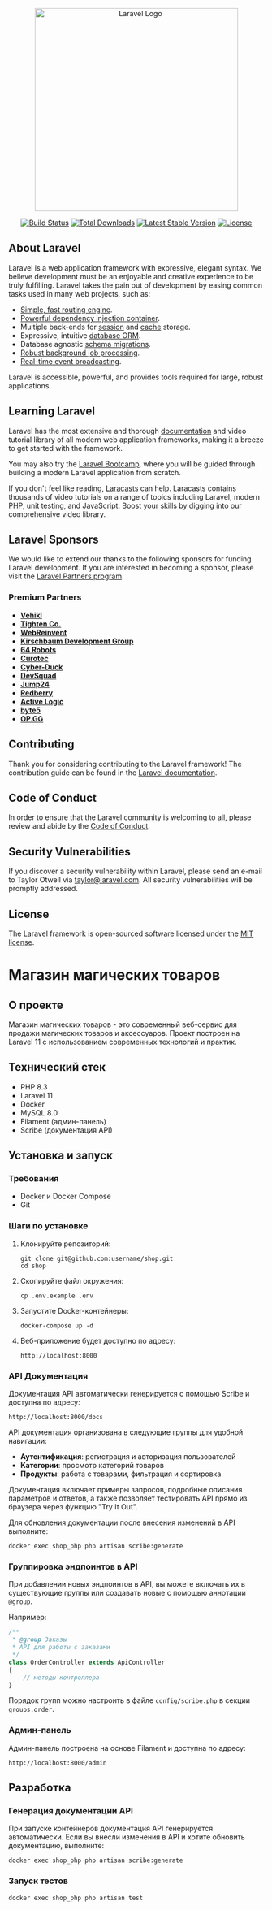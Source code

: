 <p align="center"><a href="https://laravel.com" target="_blank"><img src="https://raw.githubusercontent.com/laravel/art/master/logo-lockup/5%20SVG/2%20CMYK/1%20Full%20Color/laravel-logolockup-cmyk-red.svg" width="400" alt="Laravel Logo"></a></p>

<p align="center">
<a href="https://github.com/laravel/framework/actions"><img src="https://github.com/laravel/framework/workflows/tests/badge.svg" alt="Build Status"></a>
<a href="https://packagist.org/packages/laravel/framework"><img src="https://img.shields.io/packagist/dt/laravel/framework" alt="Total Downloads"></a>
<a href="https://packagist.org/packages/laravel/framework"><img src="https://img.shields.io/packagist/v/laravel/framework" alt="Latest Stable Version"></a>
<a href="https://packagist.org/packages/laravel/framework"><img src="https://img.shields.io/packagist/l/laravel/framework" alt="License"></a>
</p>

## About Laravel

Laravel is a web application framework with expressive, elegant syntax. We believe development must be an enjoyable and creative experience to be truly fulfilling. Laravel takes the pain out of development by easing common tasks used in many web projects, such as:

-   [Simple, fast routing engine](https://laravel.com/docs/routing).
-   [Powerful dependency injection container](https://laravel.com/docs/container).
-   Multiple back-ends for [session](https://laravel.com/docs/session) and [cache](https://laravel.com/docs/cache) storage.
-   Expressive, intuitive [database ORM](https://laravel.com/docs/eloquent).
-   Database agnostic [schema migrations](https://laravel.com/docs/migrations).
-   [Robust background job processing](https://laravel.com/docs/queues).
-   [Real-time event broadcasting](https://laravel.com/docs/broadcasting).

Laravel is accessible, powerful, and provides tools required for large, robust applications.

## Learning Laravel

Laravel has the most extensive and thorough [documentation](https://laravel.com/docs) and video tutorial library of all modern web application frameworks, making it a breeze to get started with the framework.

You may also try the [Laravel Bootcamp](https://bootcamp.laravel.com), where you will be guided through building a modern Laravel application from scratch.

If you don't feel like reading, [Laracasts](https://laracasts.com) can help. Laracasts contains thousands of video tutorials on a range of topics including Laravel, modern PHP, unit testing, and JavaScript. Boost your skills by digging into our comprehensive video library.

## Laravel Sponsors

We would like to extend our thanks to the following sponsors for funding Laravel development. If you are interested in becoming a sponsor, please visit the [Laravel Partners program](https://partners.laravel.com).

### Premium Partners

-   **[Vehikl](https://vehikl.com/)**
-   **[Tighten Co.](https://tighten.co)**
-   **[WebReinvent](https://webreinvent.com/)**
-   **[Kirschbaum Development Group](https://kirschbaumdevelopment.com)**
-   **[64 Robots](https://64robots.com)**
-   **[Curotec](https://www.curotec.com/services/technologies/laravel/)**
-   **[Cyber-Duck](https://cyber-duck.co.uk)**
-   **[DevSquad](https://devsquad.com/hire-laravel-developers)**
-   **[Jump24](https://jump24.co.uk)**
-   **[Redberry](https://redberry.international/laravel/)**
-   **[Active Logic](https://activelogic.com)**
-   **[byte5](https://byte5.de)**
-   **[OP.GG](https://op.gg)**

## Contributing

Thank you for considering contributing to the Laravel framework! The contribution guide can be found in the [Laravel documentation](https://laravel.com/docs/contributions).

## Code of Conduct

In order to ensure that the Laravel community is welcoming to all, please review and abide by the [Code of Conduct](https://laravel.com/docs/contributions#code-of-conduct).

## Security Vulnerabilities

If you discover a security vulnerability within Laravel, please send an e-mail to Taylor Otwell via [taylor@laravel.com](mailto:taylor@laravel.com). All security vulnerabilities will be promptly addressed.

## License

The Laravel framework is open-sourced software licensed under the [MIT license](https://opensource.org/licenses/MIT).

# Магазин магических товаров

## О проекте

Магазин магических товаров - это современный веб-сервис для продажи магических товаров и аксессуаров.
Проект построен на Laravel 11 с использованием современных технологий и практик.

## Технический стек

-   PHP 8.3
-   Laravel 11
-   Docker
-   MySQL 8.0
-   Filament (админ-панель)
-   Scribe (документация API)

## Установка и запуск

### Требования

-   Docker и Docker Compose
-   Git

### Шаги по установке

1. Клонируйте репозиторий:

    ```
    git clone git@github.com:username/shop.git
    cd shop
    ```

2. Скопируйте файл окружения:

    ```
    cp .env.example .env
    ```

3. Запустите Docker-контейнеры:

    ```
    docker-compose up -d
    ```

4. Веб-приложение будет доступно по адресу:
    ```
    http://localhost:8000
    ```

### API Документация

Документация API автоматически генерируется с помощью Scribe и доступна по адресу:

```
http://localhost:8000/docs
```

API документация организована в следующие группы для удобной навигации:

-   **Аутентификация**: регистрация и авторизация пользователей
-   **Категории**: просмотр категорий товаров
-   **Продукты**: работа с товарами, фильтрация и сортировка

Документация включает примеры запросов, подробные описания параметров и ответов, а также позволяет тестировать API прямо из браузера через функцию "Try It Out".

Для обновления документации после внесения изменений в API выполните:

```
docker exec shop_php php artisan scribe:generate
```

### Группировка эндпоинтов в API

При добавлении новых эндпоинтов в API, вы можете включать их в существующие группы или создавать новые с помощью аннотации `@group`.

Например:

```php
/**
 * @group Заказы
 * API для работы с заказами
 */
class OrderController extends ApiController
{
    // методы контроллера
}
```

Порядок групп можно настроить в файле `config/scribe.php` в секции `groups.order`.

### Админ-панель

Админ-панель построена на основе Filament и доступна по адресу:

```
http://localhost:8000/admin
```

## Разработка

### Генерация документации API

При запуске контейнеров документация API генерируется автоматически. Если вы внесли изменения в API и хотите обновить документацию, выполните:

```
docker exec shop_php php artisan scribe:generate
```

### Запуск тестов

```
docker exec shop_php php artisan test
```
